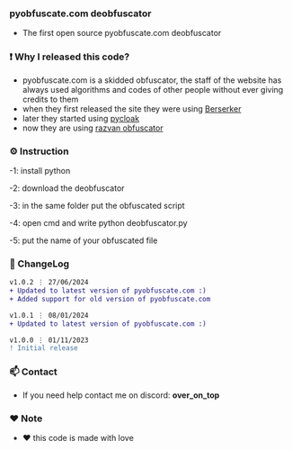 ### pyobfuscate.com deobfuscator
- The first open source pyobfuscate.com deobfuscator

### ❗ Why I released this code?
- pyobfuscate.com is a skidded obfuscator, the staff of the website has always used algorithms and codes of other people without ever giving credits to them
- when they first released the site they were using [Berserker](https://github.com/billythegoat356/Berserker/)
- later they started using [pycloak](https://github.com/addi00000/pycloak)
- now they are using [razvan obfuscator](https://github.com/im-razvan/Python-Obfuscator)

### ⚙️ Instruction

-1: install python  

-2: download the deobfuscator

-3: in the same folder put the obfuscated script      

-4: open cmd and write python deobfuscator.py  

-5: put the name of your obfuscated file  

### 📜 ChangeLog

```diff
v1.0.2 ⋮ 27/06/2024
+ Updated to latest version of pyobfuscate.com :)
+ Added support for old version of pyobfuscate.com

v1.0.1 ⋮ 08/01/2024
+ Updated to latest version of pyobfuscate.com :)

v1.0.0 ⋮ 01/11/2023
! Initial release
```

### 📫 Contact

- If you need help contact me on discord: **over_on_top**

### ❤️ Note
-  ❤️ this code is made with love
